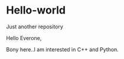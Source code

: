 # Hello-world
Just another repository

Hello Everone,

Bony here..I am interested in C++ and Python.

